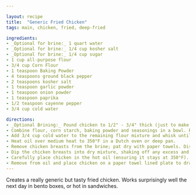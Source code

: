 ```yaml
---

layout: recipe
title:  "Generic Fried Chicken"
tags: main, chicken, fried, deep-fried

ingredients:
- _Optional for brine:_ 1 quart water
- _Optional for brine:_ 1/4 cup kosher salt
- _Optional for brine:_ 1/4 cup sugar
- 1 cup all-purpose flour
- 3/4 cup Corn Flour
- 1 teaspoon Baking Powder
- 4 teaspoons ground black pepper
- 2 teaspoons kosher salt
- 1 teaspoon garlic powder
- 1 teaspoon onion powder
- 1 teaspoon paprika
- 1/2 teaspoon cayenne pepper
- 3/4 cup cold water

directions:
- _Optional Brining:_ Pound chicken to 1/2" - 3/4" thick (just to make sure it's even). Combine all brine ingredients in a large bowl until sugar/salt are dissolved. Add chicken, cover and refrigerate 1 hour.
- Combine flour, corn starch, baking powder and seasonings in a bowl. Remove 3/4 cup of this flour mixture and place in a shallow pan (this is the dry dredge).
- Add 3/4 cup cold water to the remaining flour mixture and whisk until smooth. You may end up with excess; this is normal.
- Heat oil over medium heat to 350°F in a Dutch oven or deep pan.
- Remove chicken breasts from the brine; pat dry with paper towels. Discard the brine.
- Dip the chicken breasts into dry mixture, shaking off any excess and then into the batter ensuring it's coated on both sides. Allow excess batter to drip off. Dip back into the dry mixture to gently coat.
- Carefully place chicken in the hot oil (ensuring it stays at 350°F). Cook until the chicken coating is a deep golden brown and the internal temperature reaches 165°F, about 3-4 minutes per side (depending on thickness).
- Remove from oil and place chicken on a paper towel lined plate to drain.
---
```


Creates a really generic but tasty fried chicken. Works surprisingly well the next day in bento boxes, or hot in sandwiches.